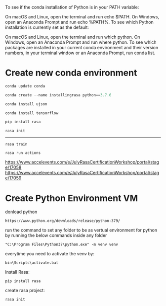 

To see if the conda installation of Python is in your PATH variable:

On macOS and Linux, open the terminal and run echo $PATH.
On Windows, open an Anaconda Prompt and run echo %PATH%.
To see which Python installation is currently set as the default:

On macOS and Linux, open the terminal and run which python.
On Windows, open an Anaconda Prompt and run where python.
To see which packages are installed in your current conda environment and their version numbers, in your terminal window or an Anaconda Prompt, run conda list.

# Create new conda environment 
```java
conda update conda
```
```python
conda create --name installingrasa python==3.7.6
```
```xml
conda install ujson
```
```java
conda install tensorflow
```
```python
pip install rasa
```
```
rasa init
```
-------------
```
rasa train
```
```
rasa run actions
```
https://www.accelevents.com/e/JulyRasaCertificationWorkshop/portal/stage/17058
https://www.accelevents.com/e/JulyRasaCertificationWorkshop/portal/stage/17059


# Create Python Environment VM
donload python
```
https://www.python.org/downloads/release/python-379/
```
run the command to set any folder to be as vertual environment for python by running the below commands inside any folder
```
"C:\Program Files\Python37\python.exe" -m venv venv
```
everytime you need to activate the venv by:
```
bin\Scripts\activate.bat
```
Install Rasa:
```
pip install rasa
```
create rasa project:
```
rasa init
```
